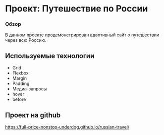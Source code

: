 # Проект: Путешествие по России

### Обзор
В данном проекте продемонстрирован адаптивный сайт о путешествии через всю Россию.

## Используемые технологии 
* Grid
* Flexbox
* Margin
* Padding
* Медиа-запросы
* hover
* before

## Проект на github
https://full-price-nonstop-underdog.github.io/russian-travel/

